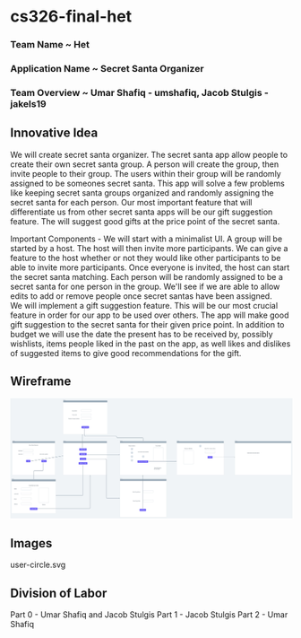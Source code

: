 # cs326-final-het
### Team Name ~ Het
### Application Name ~ Secret Santa Organizer
### Team Overview ~ Umar Shafiq - umshafiq, Jacob Stulgis - jakels19


## Innovative Idea 
We will create secret santa organizer. The secret santa app allow people to create their own secret santa group. A person will create the group, then invite people to their group. The users within their group will be randomly assigned to be someones secret santa. This app will solve a few problems like keeping secret santa groups organized and randomly assigning the secret santa for each person. Our most important feature that will differentiate us from other secret santa apps will be our gift suggestion feature. The will suggest good gifts at the price point of the secret santa.  

Important Components - We will start with a minimalist UI. A group will be started by a host. The host will then invite more participants. We can give a feature to the host whether or not they would like other participants to be able to invite more participants. Once everyone is invited, the host can start the secret santa matching. Each person will be randomly assigned to be a secret santa for one person in the group. We'll see if we are able to allow edits to add or remove people once secret santas have been assigned.  
We will implement a gift suggestion feature. This will be our most crucial feature in order for our app to be used over others. The app will make good gift suggestion to the secret santa for their given price point. In addition to budget we will use the date the present has to be received by, possibly wishlists, items people liked in the past on the app, as well likes and dislikes of suggested items to give good recommendations for the gift.

## Wireframe
![Wireframe](326-Het-Final-Wireframe.png)

## Images
user-circle.svg

## Division of Labor
Part 0 - Umar Shafiq and Jacob Stulgis
Part 1 - Jacob Stulgis
Part 2 - Umar Shafiq
